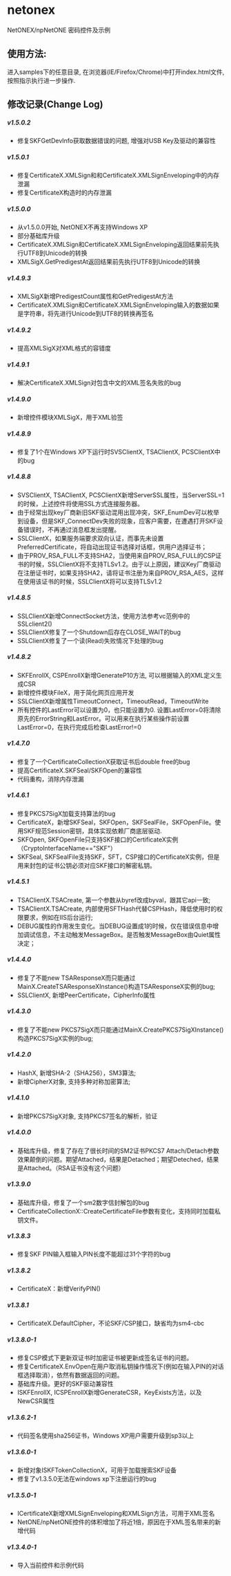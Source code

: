 # netonex
NetONEX/npNetONE 密码控件及示例

## 使用方法:
进入samples下的任意目录, 在浏览器(IE/Firefox/Chrome)中打开index.html文件, 按照指示执行进一步操作.

## 修改记录(Change Log)

##### v1.5.0.2
* 修复SKFGetDevInfo获取数据错误的问题, 增强对USB Key及驱动的兼容性

##### v1.5.0.1
* 修复CertificateX.XMLSign和和CertificateX.XMLSignEnveloping中的内存泄漏
* 修复CertificateX构造时的内存泄漏

##### v1.5.0.0
* 从v1.5.0.0开始, NetONEX不再支持Windows XP
* 部分基础库升级
* CertificateX.XMLSign和CertificateX.XMLSignEnveloping返回结果前先执行UTF8到Unicode的转换
* XMLSigX.GetPredigestAt返回结果前先执行UTF8到Unicode的转换

##### v1.4.9.3
* XMLSigX新增PredigestCount属性和GetPredigestAt方法
* CertificateX.XMLSign和CertificateX.XMLSignEnveloping输入的数据如果是字符串，将先进行Unicode到UTF8的转换再签名

##### v1.4.9.2
* 提高XMLSigX对XML格式的容错度

##### v1.4.9.1
* 解决CertificateX.XMLSign对包含中文的XML签名失败的bug

##### v1.4.9.0
* 新增控件模块XMLSigX，用于XML验签

##### v1.4.8.9
* 修复了1个在Windows XP下运行时SVSClientX, TSAClientX, PCSClientX中的bug

##### v1.4.8.8
* SVSClientX, TSAClientX, PCSClientX新增ServerSSL属性，当ServerSSL=1的时候，上述控件将使用SSL方式连接服务器。
* 由于经常出现key厂商新旧SKF驱动混用出现冲突，SKF_EnumDev可以枚举到设备，但是SKF_ConnectDev失败的现象，应客户需要，在遭遇打开SKF设备错误时，不再通过消息框发出提醒。
* SSLClientX，如果服务端要求双向认证，而事先未设置PreferredCertificate，将自动出现证书选择对话框，供用户选择证书；
* 由于PROV_RSA_FULL不支持SHA2，当使用来自PROV_RSA_FULL的CSP证书的时候，SSLClientX将不支持TLSv1.2。由于以上原因，建议Key厂商驱动在注册证书时，如果支持SHA2，请将证书注册为来自PROV_RSA_AES，这样在使用该证书的时候，SSLClientX将可以支持TLSv1.2

##### v1.4.8.5
* SSLClientX新增ConnectSocket方法，使用方法参考vc范例中的SSLclient2()
* SSLClientX修复了一个Shutdown后存在CLOSE_WAIT的bug
* SSLClientX修复了一个读(Read)失败情况下处理的bug

##### v1.4.8.2
* SKFEnrollX, CSPEnrollX新增GenerateP10方法, 可以根据输入的XML定义生成CSR
* 新增控件模块FileX，用于简化网页应用开发
* SSLClientX新增属性TimeoutConnect，TimeoutRead，TimeoutWrite
* 所有控件的LastError可以设置为0，也只能设置为0. 设置LastError=0将清除原先的ErrorString和LastError。可以用来在执行某些操作前设置LastError=0，在执行完成后检查LastError!=0

##### v1.4.7.0
* 修复了一个CertificateCollectionX获取证书后double free的bug 
* 提高CertificateX.SKFSeal/SKFOpen的兼容性
* 代码重构，消除内存泄漏

##### v1.4.6.1
* 修复PKCS7SigX加载支持算法的bug
* CertificateX，新增SKFSeal，SKFOpen，SKFSealFile，SKFOpenFile。使用SKF规范Session密钥，具体实现依赖厂商底层驱动. 
* SKFOpen, SKFOpenFile只支持SKF接口的CertificateX实例（CryptoInterfaceName=="SKF"） 
* SKFSeal, SKFSealFile支持SKF，SFT，CSP接口的CertificateX实例，但是用来封包的证书公钥必须对应SKF接口的解密私钥。

##### v1.4.5.1
* TSAClientX.TSACreate, 第一个参数从byref改成byval，跟其它api一致; 
* TSAClientX.TSACreate, 内部使用SFTHash代替CSPHash，降低使用时的权限要求，例如在IIS后台运行; 
* DEBUG属性的作用发生变化。当DEBUG设置成1的时候，仅在错误信息中增加调试信息，不主动触发MessageBox。是否触发MessageBox由Quiet属性决定；

##### v1.4.4.0
* 修复了不能new TSAResponseX而只能通过MainX.CreateTSAResponseXInstance()构造TSAResponseX实例的bug; 
* SSLClientX, 新增PeerCertificate，CipherInfo属性

##### v1.4.3.0
* 修复了不能new PKCS7SigX而只能通过MainX.CreatePKCS7SigXInstance()构造PKCS7SigX实例的bug;

##### v1.4.2.0
* HashX, 新增SHA-2（SHA256），SM3算法;
* 新增CipherX对象, 支持多种对称加密算法;

##### v1.4.1.0
* 新增PKCS7SigX对象, 支持PKCS7签名的解析，验证

##### v1.4.0.0
* 基础库升级，修复了存在了很长时间的SM2证书PKCS7 Attach/Detach参数效果颠倒的问题。期望Attached，结果是Detached；期望Deteched，结果是Attached。（RSA证书没有这个问题）

##### v1.3.9.0
* 基础库升级，修复了一个sm2数字信封解包的bug
* CertificateCollectionX::CreateCertificateFile参数有变化，支持同时加载私钥文件。

##### v1.3.8.3
* 修复SKF PIN输入框输入PIN长度不能超过31个字符的bug

##### v1.3.8.2
* CertificateX：新增VerifyPIN()

##### v1.3.8.1
* CertificateX.DefaultCipher，不论SKF/CSP接口，缺省均为sm4-cbc

##### v1.3.8.0-1
* 修复CSP模式下更新双证书时加密证书被更新成签名证书的问题。
* 修复CertificateX.EnvOpen在用户取消私钥操作情况下(例如在输入PIN的对话框选择取消），依然有数据返回的问题。
* 基础库升级。更好的SKF驱动兼容性
* ISKFEnrollX, ICSPEnrollX新增GenerateCSR，KeyExists方法，以及NewCSR属性

##### v1.3.6.2-1
* 代码签名使用sha256证书，Windows XP用户需要升级到sp3以上

##### v1.3.6.0-1
* 新增对象ISKFTokenCollectionX，可用于加载搜索SKF设备
* 修复了v1.3.5.0无法在windows xp下注册运行的bug

##### v1.3.5.0-1
* ICertificateX新增XMLSignEnveloping和XMLSign方法，可用于XML签名
* NetONE/npNetONE控件的体积增加了将近1倍，原因在于XML签名带来的新增代码

##### v1.3.4.0-1
* 导入当前控件和示例代码


